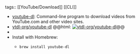 tags:: [[YouTube/Download]] [[CLI]]

- [youtube-dl](https://ytdl-org.github.io/youtube-dl/): Command-line program to download videos from YouTube.com and other video sites.
- [ytdl-org/youtube-dl](https://github.com/ytdl-org/youtube-dl)
  @@html: <a href="https://github.com/ytdl-org/youtube-dl/"><img src="https://github-readme-stats-astronomer.vercel.app/api/pin/?username=ytdl-org&repo=youtube-dl&theme=tokyonight" alt="ytdl-org/youtube-dl"/></a>@@
-
- Install with Homebrew:
  - ```shell
    brew install youtube-dl
    ```
